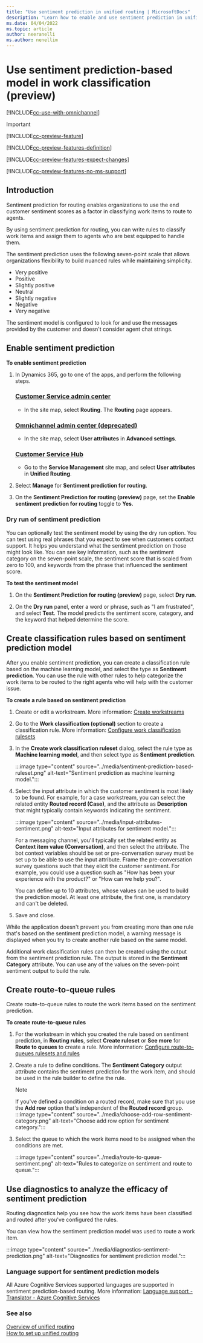 ```yaml
---
title: "Use sentiment prediction in unified routing | MicrosoftDocs"
description: "Learn how to enable and use sentiment prediction in unified routing in Customer Service."
ms.date: 04/04/2022
ms.topic: article
author: neeranelli
ms.author: nenellim
---
```


# Use sentiment prediction-based model in work classification (preview)

[!INCLUDE[cc-use-with-omnichannel](../../includes/cc-use-with-omnichannel.md)]

> [!IMPORTANT]
> [!INCLUDE[cc-preview-feature](../../includes/cc-preview-feature.md)]
>
> [!INCLUDE[cc-preview-features-definition](../../includes/cc-preview-features-definition.md)]
>
> [!INCLUDE[cc-preview-features-expect-changes](../../includes/cc-preview-features-expect-changes.md)]
>
> [!INCLUDE[cc-preview-features-no-ms-support](../../includes/cc-preview-features-no-ms-support.md)]

## Introduction

Sentiment prediction for routing enables organizations to use the end customer sentiment scores as a factor in classifying work items to route to agents.

By using sentiment prediction for routing, you can write rules to classify work items and assign them to agents who are best equipped to handle them.

The sentiment prediction uses the following seven-point scale that allows organizations flexibility to build nuanced rules while maintaining simplicity.

- Very positive
- Positive
- Slightly positive
- Neutral
- Slightly negative
- Negative
- Very negative

The sentiment model is configured to look for and use the messages provided by the customer and doesn't consider agent chat strings.

## Enable sentiment prediction

**To enable sentiment prediction**

1. In Dynamics 365, go to one of the apps, and perform the following steps.
   
   ### [Customer Service admin center](#tab/customerserviceadmincenter)

    - In the site map, select **Routing**. The **Routing** page appears.

   ### [Omnichannel admin center (deprecated)](#tab/omnichanneladmincenter)

    - In the site map, select **User attributes** in **Advanced settings**.

   ### [Customer Service Hub](#tab/customerservicehub)
   
    - Go to the **Service Management** site map, and select **User attributes** in **Unified Routing**.

2. Select **Manage** for **Sentiment prediction for routing**.

3. On the **Sentiment Prediction for routing (preview)** page, set the **Enable sentiment prediction for routing** toggle to **Yes**.

### Dry run of sentiment prediction

You can optionally test the sentiment model by using the dry run option. You can test using real phrases that you expect to see when customers contact support. It helps you understand what the sentiment prediction on those might look like. You can see key information, such as the sentiment category on the seven-point scale, the sentiment score that is scaled from zero to 100, and keywords from the phrase that influenced the sentiment score.

**To test the sentiment model**

1. On the **Sentiment Prediction for routing (preview)** page, select **Dry run**.

2. On the **Dry run** panel, enter a word or phrase, such as "I am frustrated", and select **Test**. The model predicts the sentiment score, category, and the keyword that helped determine the score.


## Create classification rules based on sentiment prediction model

After you enable sentiment prediction, you can create a classification rule based on the machine learning model, and select the type as **Sentiment prediction**. You can use the rule with other rules to help categorize the work items to be routed to the right agents who will help with the customer issue.

**To create a rule based on sentiment prediction**

1. Create or edit a workstream. More information: [Create workstreams](create-workstreams.md)

2. Go to the **Work classification (optional)** section to create a classification rule. More information: [Configure work classification rulesets](configure-work-classification.md)

3. In the **Create work classification ruleset** dialog, select the rule type as **Machine learning model**, and then select type as **Sentiment prediction**.

    :::image type="content" source="../media/sentiment-prediction-based-ruleset.png" alt-text="Sentiment prediction as machine learning model.":::

4. Select the input attribute in which the customer sentiment is most likely to be found. For example, for a case workstream, you can select the related entity **Routed record (Case)**, and the attribute as **Description** that might typically contain keywords indicating the sentiment.

    :::image type="content" source="../media/input-attributes-sentiment.png" alt-text="Input attributes for sentiment model.":::

    For a messaging channel, you'll typically set the related entity as **Context item value (Conversation)**, and then select the attribute. The bot context variables should be set or pre-conversation survey must be set up to be able to use the input attribute. Frame the pre-conversation survey questions such that they elicit the customer sentiment. For example, you could use a question such as "How has been your experience with the product?" or "How can we help you?".

    You can define up to 10 attributes, whose values can be used to build the prediction model. At least one attribute, the first one, is mandatory and can't be deleted.

5. Save and close.

While the application doesn't prevent you from creating more than one rule that's based on the sentiment prediction model, a warning message is displayed when you try to create another rule based on the same model.

Additional work classification rules can then be created using the output from the sentiment prediction rule. The output is stored in the **Sentiment Category** attribute. You can use any of the values on the seven-point sentiment output to build the rule.

## Create route-to-queue rules

Create route-to-queue rules to route the work items based on the sentiment prediction.

**To create route-to-queue rules**

1. For the workstream in which you created the rule based on sentiment prediction, in **Routing rules**, select **Create ruleset** or **See more** for **Route to queues** to create a rule. More information: [Configure route-to-queues rulesets and rules](configure-route-to-queue-rules.md)

2. Create a rule to define conditions. The **Sentiment Category** output attribute contains the sentiment prediction for the work item, and should be used in the rule builder to define the rule.
   
   > [!NOTE]
   > If you've defined a condition on a routed record, make sure that you use the **Add row** option that's independent of the **Routed record** group.
   > :::image type="content" source="../media/choose-add-row-sentiment-category.png" alt-text="Choose add row option for sentiment category.":::

3. Select the queue to which the work items need to be assigned when the conditions are met.

    :::image type="content" source="../media/route-to-queue-sentiment.png" alt-text="Rules to categorize on sentiment and route to queue.":::

## Use diagnostics to analyze the efficacy of sentiment prediction

Routing diagnostics help you see how the work items have been classified and routed after you've configured the rules.

You can view how the sentiment prediction model was used to route a work item.

:::image type="content" source="../media/diagnostics-sentiment-prediction.png" alt-text="Diagnostics for sentiment prediction model.":::

### Language support for sentiment prediction models

All Azure Cognitive Services supported languages are supported in sentiment prediction-based routing. More information: [Language support - Translator - Azure Cognitive Services](/azure/cognitive-services/translator/language-support)

### See also

[Overview of unified routing](overview-unified-routing.md)  
[How to set up unified routing](set-up-routing-process.md)  



